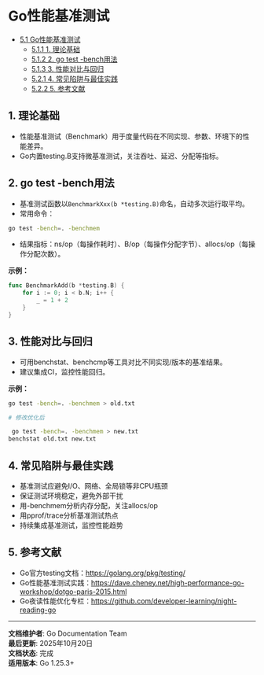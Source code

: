 ﻿# Go性能基准测试

<!-- TOC START -->
- [5.1 Go性能基准测试](#51-go性能基准测试)
  - [5.1.1 1. 理论基础](#511-1-理论基础)
  - [5.1.2 2. go test -bench用法](#512-2-go-test--bench用法)
  - [5.1.3 3. 性能对比与回归](#513-3-性能对比与回归)
  - [5.2.1 4. 常见陷阱与最佳实践](#521-4-常见陷阱与最佳实践)
  - [5.2.2 5. 参考文献](#522-5-参考文献)
<!-- TOC END -->

## 1. 理论基础

- 性能基准测试（Benchmark）用于度量代码在不同实现、参数、环境下的性能差异。
- Go内置testing.B支持微基准测试，关注吞吐、延迟、分配等指标。

## 2. go test -bench用法

- 基准测试函数以`BenchmarkXxx(b *testing.B)`命名，自动多次运行取平均。
- 常用命令：

```sh
go test -bench=. -benchmem

```

- 结果指标：ns/op（每操作耗时）、B/op（每操作分配字节）、allocs/op（每操作分配次数）。

**示例：**

```go
func BenchmarkAdd(b *testing.B) {
    for i := 0; i < b.N; i++ {
        _ = 1 + 2
    }
}

```

## 3. 性能对比与回归

- 可用benchstat、benchcmp等工具对比不同实现/版本的基准结果。
- 建议集成CI，监控性能回归。

**示例：**

```sh
go test -bench=. -benchmem > old.txt

# 修改优化后

 go test -bench=. -benchmem > new.txt
benchstat old.txt new.txt

```

## 4. 常见陷阱与最佳实践

- 基准测试应避免I/O、网络、全局锁等非CPU瓶颈
- 保证测试环境稳定，避免外部干扰
- 用-benchmem分析内存分配，关注allocs/op
- 用pprof/trace分析基准测试热点
- 持续集成基准测试，监控性能趋势

## 5. 参考文献

- Go官方testing文档：<https://golang.org/pkg/testing/>
- Go性能基准测试实践：<https://dave.cheney.net/high-performance-go-workshop/dotgo-paris-2015.html>
- Go夜读性能优化专栏：<https://github.com/developer-learning/night-reading-go>

---

**文档维护者**: Go Documentation Team  
**最后更新**: 2025年10月20日  
**文档状态**: 完成  
**适用版本**: Go 1.25.3+
